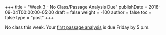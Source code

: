 +++
title = "Week 3 - No Class/Passage Analysis Due"
publishDate = 2018-09-04T00:00:00-05:00
draft = false
weight = -100
author = false
toc = false
type = "post"
+++

No class this week. Your [first passage analysis](https://phil871.colinmclear.net/analysis-1) is due Friday by 5 p.m.
